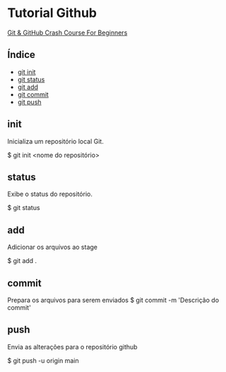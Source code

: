 # Tutorial Github

[Git & GitHub Crash Course For Beginners](https://www.youtube.com/watch?v=SWYqp7iY_Tc&ab_channel=TraversyMedia)

## Índice

- [git init](#init)
- [git status](#status)
- [git add](#add)
- [git commit](#commit)
- [git push](#push)

## init

Inicializa um repositório local Git.

$ git init <nome do repositório>

## status

Exibe o status do repositório.

$ git status

## add

Adicionar os arquivos ao stage

$ git add .

## commit

Prepara os arquivos para serem enviados
$ git commit -m 'Descrição do commit'

## push

Envia as alterações para o repositório github

$ git push -u origin main


